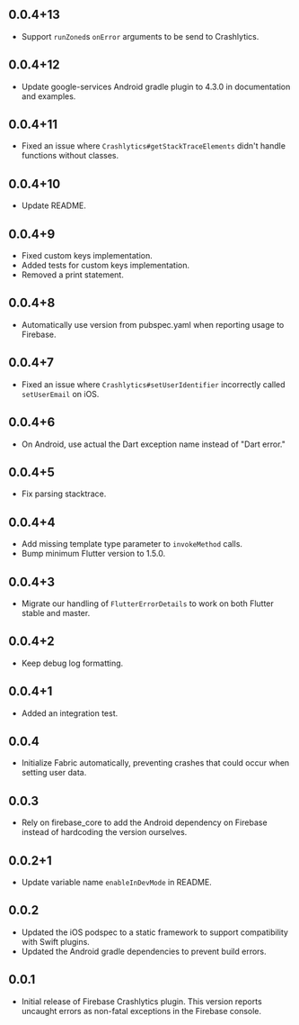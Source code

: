 ## 0.0.4+13

- Support `runZoned`s `onError` arguments to be send to Crashlytics.

## 0.0.4+12

* Update google-services Android gradle plugin to 4.3.0 in documentation and examples.

## 0.0.4+11

* Fixed an issue where `Crashlytics#getStackTraceElements` didn't handle functions without classes.

## 0.0.4+10

* Update README.

## 0.0.4+9

* Fixed custom keys implementation.
* Added tests for custom keys implementation.
* Removed a print statement.

## 0.0.4+8

- Automatically use version from pubspec.yaml when reporting usage to Firebase.

## 0.0.4+7

- Fixed an issue where `Crashlytics#setUserIdentifier` incorrectly called `setUserEmail` on iOS.

## 0.0.4+6

- On Android, use actual the Dart exception name instead of "Dart error."

## 0.0.4+5

- Fix parsing stacktrace.

## 0.0.4+4

- Add missing template type parameter to `invokeMethod` calls.
- Bump minimum Flutter version to 1.5.0.

## 0.0.4+3

- Migrate our handling of `FlutterErrorDetails` to work on both Flutter stable
  and master.

## 0.0.4+2

- Keep debug log formatting.

## 0.0.4+1

- Added an integration test.

## 0.0.4

- Initialize Fabric automatically, preventing crashes that could occur when setting user data.

## 0.0.3

- Rely on firebase_core to add the Android dependency on Firebase instead of hardcoding the version ourselves.

## 0.0.2+1

- Update variable name `enableInDevMode` in README.

## 0.0.2

- Updated the iOS podspec to a static framework to support compatibility with Swift plugins.
- Updated the Android gradle dependencies to prevent build errors.

## 0.0.1

- Initial release of Firebase Crashlytics plugin.
  This version reports uncaught errors as non-fatal exceptions in the
  Firebase console.
